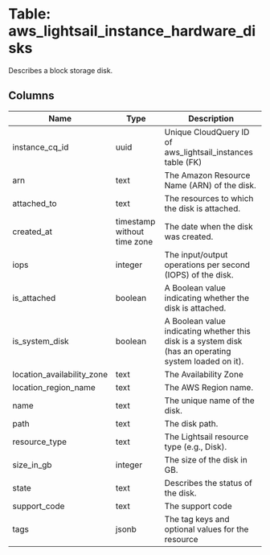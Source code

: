 
# Table: aws_lightsail_instance_hardware_disks
Describes a block storage disk.
## Columns
| Name        | Type           | Description  |
| ------------- | ------------- | -----  |
|instance_cq_id|uuid|Unique CloudQuery ID of aws_lightsail_instances table (FK)|
|arn|text|The Amazon Resource Name (ARN) of the disk.|
|attached_to|text|The resources to which the disk is attached.|
|created_at|timestamp without time zone|The date when the disk was created.|
|iops|integer|The input/output operations per second (IOPS) of the disk.|
|is_attached|boolean|A Boolean value indicating whether the disk is attached.|
|is_system_disk|boolean|A Boolean value indicating whether this disk is a system disk (has an operating system loaded on it).|
|location_availability_zone|text|The Availability Zone|
|location_region_name|text|The AWS Region name.|
|name|text|The unique name of the disk.|
|path|text|The disk path.|
|resource_type|text|The Lightsail resource type (e.g., Disk).|
|size_in_gb|integer|The size of the disk in GB.|
|state|text|Describes the status of the disk.|
|support_code|text|The support code|
|tags|jsonb|The tag keys and optional values for the resource|
